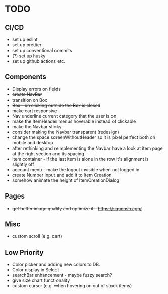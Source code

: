 # TODO

## CI/CD

- set up eslint
- set up prettier
- set up conventional commits
- (?) set up husky
- set up github actions etc.

## Components

- Display errors on fields
- ~~create NavBar~~
- transition on Box
- ~~Box - on clicking outside the Box is closed~~
- ~~make cart responsive~~
- Nav underline current category that the user is on
- make the ItemHeader menus hoverable instead of clickable
- make the Navbar sticky
- consider making the Navbar transparent (redesign)
- change the space screenWithoutHeader so it is pixel perfect both on mobile and desktop
- after rethinking and reimplementing the Navbar have a look at item page at the right section and its spacing
- item container - if the last item is alone in the row it's alignment is slightly off
- account menu - make the logout invisible when not logged in
- create Number Input and add it to Item Creation
- somehow animate the height of ItemCreationDialog

## Pages

- ~~get better image quality and optimize it - https://squoosh.app/~~

## Misc

- custom scroll (e.g. cart)

## Low Priority

- Color picker and adding new colors to DB.
- Color display in Select
- searchBar enhancement - maybe fuzzy search?
- give size chart functionality
- custom cursor (e.g. when hovering on out of stock items)
